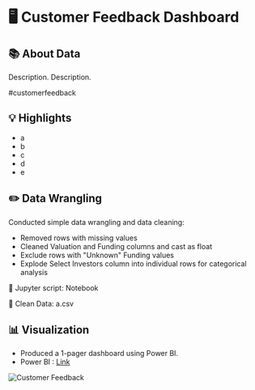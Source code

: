 # 🖥️ Customer Feedback Dashboard

## 📚 About Data
Description.
Description.

#customerfeedback

## 💡 Highlights

- a
- b
- c
- d
- e

## ✏️ Data Wrangling
Conducted simple data wrangling and data cleaning:

- Removed rows with missing values
- Cleaned Valuation and Funding columns and cast as float
- Exclude rows with "Unknown" Funding values
- Explode Select Investors column into individual rows for categorical analysis

📍 Jupyter script: Notebook

📍 Clean Data: a.csv

## 📊 Visualization
- Produced a 1-pager dashboard using Power BI.
- Power BI : [Link](https://app.powerbi.com/view?r=eyJrIjoiZGRlZjI3MWYtMDU0Ny00YTY0LWJjMGItYTdiOGY3MjUxYjcyIiwidCI6ImFjZWQ1ODNlLTRhM2ItNDJkZS05ZTQ0LTRlNWFmYTk5Yjk4YSIsImMiOjEwfQ%3D%3D)

![Customer Feedback](./HR-Analysis-Attrition.jpg)
